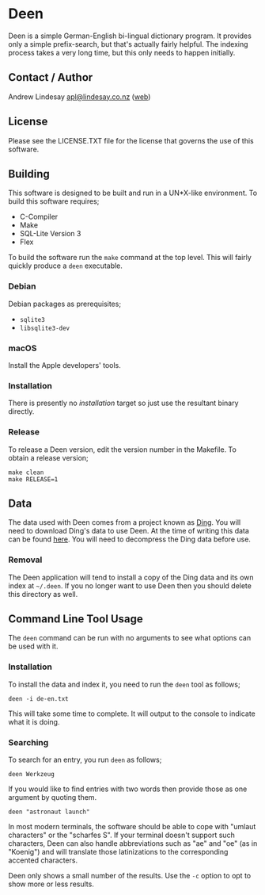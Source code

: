 # Deen

Deen is a simple German-English bi-lingual dictionary program.  It provides only a simple prefix-search, but that's actually fairly helpful.  The indexing process takes a very long time, but this only needs to happen initially.

## Contact / Author

Andrew Lindesay <apl@lindesay.co.nz> ([web](http://www.silvereye.co.nz/))

## License

Please see the LICENSE.TXT file for the license that governs the use of this software.

## Building

This software is designed to be built and run in a UN*X-like environment.  To build this software requires;

* C-Compiler
* Make
* SQL-Lite Version 3
* Flex

To build the software run the ```make``` command at the top level.  This will fairly quickly produce a ```deen``` executable.

### Debian

Debian packages as prerequisites;

* ```sqlite3```
* ```libsqlite3-dev```

### macOS

Install the Apple developers' tools.

### Installation

There is presently no _installation_ target so just use the resultant binary directly.

### Release

To release a Deen version, edit the version number in the Makefile.  To obtain a release version;

```
make clean
make RELEASE=1
```

## Data

The data used with Deen comes from a project known as [Ding](https://www-user.tu-chemnitz.de/~fri/ding/).  You will need to download Ding's data to use Deen.  At the time of writing this data can be found [here](http://ftp.tu-chemnitz.de/pub/Local/urz/ding/de-en/de-en.txt.gz).  You will need to decompress the Ding data before use.

### Removal

The Deen application will tend to install a copy of the Ding data and its own index at ```~/.deen```.  If you no longer want to use Deen then you should delete this directory as well.

## Command Line Tool Usage

The ```deen``` command can be run with no arguments to see what options can be used with it.

### Installation

To install the data and index it, you need to run the ```deen``` tool as follows;

```
deen -i de-en.txt
```

This will take some time to complete.  It will output to the console to indicate what it is doing.

### Searching

To search for an entry, you run ```deen``` as follows;

```
deen Werkzeug
```

If you would like to find entries with two words then provide those as one argument by quoting them.

```
deen "astronaut launch"
```

In most modern terminals, the software should be able to cope with "umlaut characters" or the "scharfes S".  If your terminal doesn't support such characters, Deen can also handle abbreviations such as "ae" and "oe" (as in "Koenig") and will translate those latinizations to the corresponding accented characters.

Deen only shows a small number of the results.  Use the ```-c``` option to opt to show more or less results.
